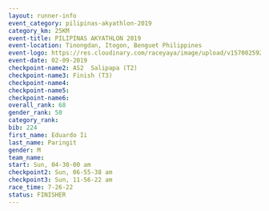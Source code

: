 ```yaml
---
layout: runner-info 
event_category: pilipinas-akyathlon-2019 
category_km: 25KM 
event-title: PILIPINAS AKYATHLON 2019 
event-location: Tinongdan, Itogon, Benguet Philippines 
event-logo: https://res.cloudinary.com/raceyaya/image/upload/v1570025921/logo/akyathlon_jsxiv8.jpg 
event-date: 02-09-2019 
checkpoint-name2: AS2  Salipapa (T2) 
checkpoint-name3: Finish (T3) 
checkpoint-name4: 
checkpoint-name5: 
checkpoint-name6: 
overall_rank: 68
gender_rank: 50
category_rank: 
bib: 224
first_name: Eduardo Ii
last_name: Paringit
gender: M
team_name: 
start: Sun, 04-30-00 am
checkpoint2: Sun, 06-55-38 am
checkpoint3: Sun, 11-56-22 am
race_time: 7-26-22
status: FINISHER
---
```

